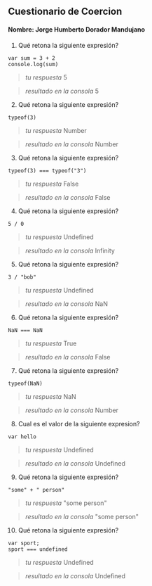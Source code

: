 ## Cuestionario de Coercion
#### Nombre: Jorge Humberto Dorador Mandujano

1. Qué retona la siguiente expresión?
```
var sum = 3 + 2
console.log(sum)
```

> _tu respuesta_ 5

> _resultado en la consola_ 5

2. Qué retona la siguiente expresión?
```
typeof(3)
```

> _tu respuesta_ Number

> _resultado en la consola_ Number

3. Qué retona la siguiente expresión?
```
typeof(3) === typeof("3")
```

> _tu respuesta_ False

> _resultado en la consola_ False

4. Qué retona la siguiente expresión?
```
5 / 0
```

> _tu respuesta_ Undefined

> _resultado en la consola_ Infinity

5. Qué retona la siguiente expresión?
```
3 / "bob"
```

> _tu respuesta_ Undefined

> _resultado en la consola_ NaN

6. Qué retona la siguiente expresión?
```
NaN === NaN
```

> _tu respuesta_ True

> _resultado en la consola_ False

7. Qué retona la siguiente expresión?
```
typeof(NaN)
```

> _tu respuesta_ NaN

> _resultado en la consola_ Number

8. Cual es el valor de la siguiente expresion?
```
var hello
```

> _tu respuesta_ Undefined

> _resultado en la consola_ Undefined

9. Qué retona la siguiente expresión?
```
"some" + " person"
```

> _tu respuesta_ "some person"

> _resultado en la consola_ "some person"

10. Qué retona la siguiente expresión?
```
var sport; 
sport === undefined
```

> _tu respuesta_ Undefined

> _resultado en la consola_ Undefined


